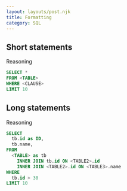 ```yaml
---
layout: layouts/post.njk
title: Formatting
category: SQL
---
```


## Short statements
Reasoning

```sql
SELECT *
FROM <TABLE>
WHERE <CLAUSE>
LIMIT 10
```
## Long statements
Reasoning

```sql
SELECT 
  tb.id as ID,
  tb.name,
FROM
  <TABLE> as tb
    INNER JOIN tb.id ON <TABLE2>.id
    INNER JOIN <TABLE2>.id ON <TABLE3>.name
WHERE 
  tb.id > 30
LIMIT 10
```
